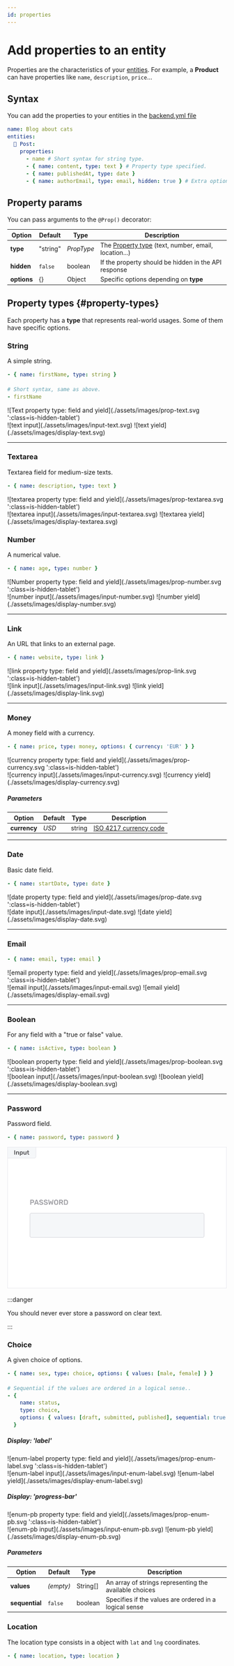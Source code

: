 ```yaml
---
id: properties
---
```


# Add properties to an entity

Properties are the characteristics of your [entities](entities). For example, a **Product** can have properties like `name`, `description`, `price`...

## Syntax

You can add the properties to your entities in the [backend.yml file](manifest-file)

```yaml
name: Blog about cats
entities:
  📝 Post:
    properties:
      - name # Short syntax for string type.
      - { name: content, type: text } # Property type specified.
      - { name: publishedAt, type: date }
      - { name: authorEmail, type: email, hidden: true } # Extra options.
```

## Property params

You can pass arguments to the `@Prop()` decorator:

| Option      | Default  | Type       | Description                                                             |
| ----------- | -------- | ---------- | ----------------------------------------------------------------------- |
| **type**    | "string" | _PropType_ | The [Property type](#property-types) (text, number, email, location...) |
| **hidden**  | `false`  | boolean    | If the property should be hidden in the API response                    |
| **options** | {}       | Object     | Specific options depending on **type**                                  |

## Property types {#property-types}

Each property has a **type** that represents real-world usages. Some of them have specific options.

### String

A simple string.

```yaml
- { name: firstName, type: string }

# Short syntax, same as above.
- firstName
```

<div class="show-result">
![Text property type: field and yield](./assets/images/prop-text.svg ':class=is-hidden-tablet')

  <div class="is-hidden-desktop"> 
    ![text input](./assets/images/input-text.svg)
    ![text yield](./assets/images/display-text.svg)
  </div>
</div>

---

### Textarea

Textarea field for medium-size texts.

```yaml
- { name: description, type: text }
```

<div class="show-result">
![textarea property type: field and yield](./assets/images/prop-textarea.svg ':class=is-hidden-tablet')

  <div class="is-hidden-desktop"> 
    ![textarea input](./assets/images/input-textarea.svg)
    ![textarea yield](./assets/images/display-textarea.svg)
  </div>
</div>

### Number

A numerical value.

```yaml
- { name: age, type: number }
```

<div class="show-result">
![Number property type: field and yield](./assets/images/prop-number.svg ':class=is-hidden-tablet')

  <div class="is-hidden-desktop"> 
    ![number input](./assets/images/input-number.svg)
    ![number yield](./assets/images/display-number.svg)
  </div>
</div>

---

### Link

An URL that links to an external page.

```yaml
- { name: website, type: link }
```

<div class="show-result">
![link property type: field and yield](./assets/images/prop-link.svg ':class=is-hidden-tablet')

  <div class="is-hidden-desktop"> 
    ![link input](./assets/images/input-link.svg)
    ![link yield](./assets/images/display-link.svg)
  </div>
</div>

---

### Money

A money field with a currency.

```yaml
- { name: price, type: money, options: { currency: 'EUR' } }
```

<div class="show-result">
![currency property type: field and yield](./assets/images/prop-currency.svg ':class=is-hidden-tablet')

  <div class="is-hidden-desktop"> 
    ![currency input](./assets/images/input-currency.svg)
    ![currency yield](./assets/images/display-currency.svg)
  </div>
</div>

##### Parameters

| Option       | Default | Type   | Description                                                                                      |
| ------------ | ------- | ------ | ------------------------------------------------------------------------------------------------ |
| **currency** | _USD_   | string | [ISO 4217 currency code](https://en.wikipedia.org/wiki/ISO_4217#List_of_ISO_4217_currency_codes) |

---

### Date

Basic date field.

```yaml
- { name: startDate, type: date }
```

<div class="show-result">
![date property type: field and yield](./assets/images/prop-date.svg ':class=is-hidden-tablet')

  <div class="is-hidden-desktop"> 
    ![date input](./assets/images/input-date.svg)
    ![date yield](./assets/images/display-date.svg)
  </div>
</div>

---

### Email

```yaml
- { name: email, type: email }
```

<div class="show-result">
![email property type: field and yield](./assets/images/prop-email.svg ':class=is-hidden-tablet')

  <div class="is-hidden-desktop"> 
    ![email input](./assets/images/input-email.svg)
    ![email yield](./assets/images/display-email.svg)
  </div>
</div>

---

### Boolean

For any field with a "true or false" value.

```yaml
- { name: isActive, type: boolean }
```

<div class="show-result">
![boolean property type: field and yield](./assets/images/prop-boolean.svg ':class=is-hidden-tablet')

  <div class="is-hidden-desktop"> 
    ![boolean input](./assets/images/input-boolean.svg)
    ![boolean yield](./assets/images/display-boolean.svg)
  </div>
</div>

---

### Password

Password field.

```yaml
- { name: password, type: password }
```

![password property type field](./assets/images/prop-pw.svg ':class=is-hidden-tablet')

:::danger

You should never ever store a password on clear text.

:::

### Choice

A given choice of options.

```yaml
- { name: sex, type: choice, options: { values: [male, female] } }

# Sequential if the values are ordered in a logical sense..
- {
    name: status,
    type: choice,
    options: { values: [draft, submitted, published], sequential: true }
  }
```

##### Display: 'label'

<div class="show-result">
![enum-label property type: field and yield](./assets/images/prop-enum-label.svg ':class=is-hidden-tablet')

  <div class="is-hidden-desktop"> 
    ![enum-label input](./assets/images/input-enum-label.svg)
    ![enum-label yield](./assets/images/display-enum-label.svg)
  </div>
</div>

##### Display: 'progress-bar'

<div class="show-result">
![enum-pb property type: field and yield](./assets/images/prop-enum-pb.svg ':class=is-hidden-tablet')

  <div class="is-hidden-desktop"> 
    ![enum-pb input](./assets/images/input-enum-pb.svg)
    ![enum-pb yield](./assets/images/display-enum-pb.svg)
  </div>
</div>

##### Parameters

| Option         | Default   | Type     | Description                                            |
| -------------- | --------- | -------- | ------------------------------------------------------ |
| **values**     | _(empty)_ | String[] | An array of strings representing the available choices |
| **sequential** | `false`   | boolean  | Specifies if the values are ordered in a logical sense |

### Location

The location type consists in a object with `lat` and `lng` coordinates.

```yaml
- { name: location, type: location }
```
